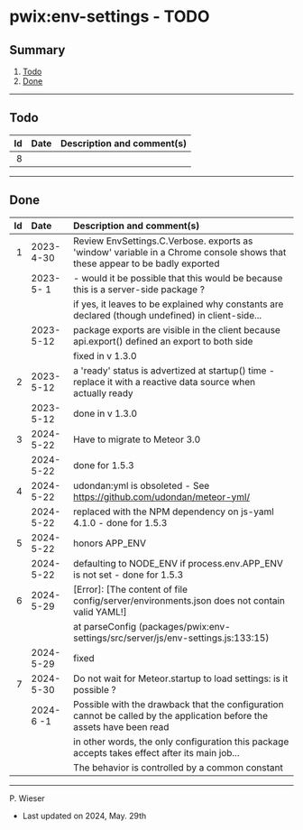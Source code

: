 # pwix:env-settings - TODO

## Summary

1. [Todo](#todo)
2. [Done](#done)

---
## Todo

|   Id | Date       | Description and comment(s) |
| ---: | :---       | :---                       |
|    8 |  |

---
## Done

|   Id | Date       | Description and comment(s) |
| ---: | :---       | :---                       |
|    1 | 2023- 4-30 | Review EnvSettings.C.Verbose. exports as 'window' variable in a Chrome console shows that these appear to be badly exported |
|      | 2023- 5- 1 | - would it be possible that this would be because this is a server-side package ? |
|      |            |   if yes, it leaves to be explained why constants are declared (though undefined) in client-side... |
|      | 2023- 5-12 | package exports are visible in the client because api.export() defined an export to both side |
|      |            | fixed in v 1.3.0 |
|    2 | 2023- 5-12 | a 'ready' status is advertized at startup() time - replace it with a reactive data source when actually ready |
|      | 2023- 5-12 | done in v 1.3.0 |
|    3 | 2024- 5-22 | Have to migrate to Meteor 3.0 |
|      | 2024- 5-22 | done for 1.5.3 |
|    4 | 2024- 5-22 | udondan:yml is obsoleted - See https://github.com/udondan/meteor-yml/ |
|      | 2024- 5-22 | replaced with the NPM dependency on js-yaml 4.1.0 - done for 1.5.3 |
|    5 | 2024- 5-22 | honors APP_ENV |
|      | 2024- 5-22 | defaulting to NODE_ENV if process.env.APP_ENV is not set - done for 1.5.3 |
|    6 | 2024- 5-29 | [Error]: [The content of file config/server/environments.json does not contain valid YAML!] |
|      |            | at parseConfig (packages/pwix:env-settings/src/server/js/env-settings.js:133:15) |
|      | 2024- 5-29 | fixed |
|    7 | 2024- 5-30 | Do not wait for Meteor.startup to load settings: is it possible ? |
|      | 2024- 6 -1 | Possible with the drawback that the configuration cannot be called by the application before the assets have been read |
|      |            | in other words, the only configuration this package accepts takes effect after its main job... |
|      |            | The behavior is controlled by a common constant |

---
P. Wieser
- Last updated on 2024, May. 29th
